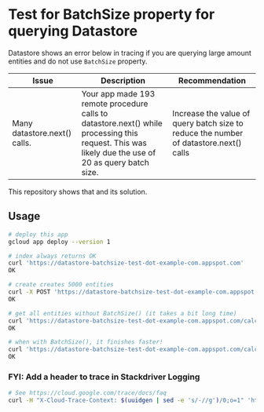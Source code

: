 # Test for BatchSize property for querying Datastore

Datastore shows an error below in tracing if you are querying large amount entities and do not use `BatchSize` property.

| Issue | Description | Recommendation |
|---|---|---|
| Many datastore.next() calls. | Your app made 193 remote procedure calls to datastore.next() while processing this request. This was likely due the use of 20 as query batch size. | Increase the value of query batch size to reduce the number of datastore.next() calls |

This repository shows that and its solution.

## Usage

```sh
# deploy this app
gcloud app deploy --version 1

# index always returns OK
curl 'https://datastore-batchsize-test-dot-example-com.appspot.com'
OK

# create creates 5000 entities
curl -X POST 'https://datastore-batchsize-test-dot-example-com.appspot.com/create'
OK

# get all entities without BatchSize() (it takes a bit long time)
curl 'https://datastore-batchsize-test-dot-example-com.appspot.com/calc'
OK

# when with BatchSize(), it finishes faster!
curl 'https://datastore-batchsize-test-dot-example-com.appspot.com/calc?batchsize=1'
OK
```

### FYI: Add a header to trace in Stackdriver Logging

```sh
# See https://cloud.google.com/trace/docs/faq
curl -H "X-Cloud-Trace-Context: $(uuidgen | sed -e 's/-//g')/0;o=1" 'https://datastore-batchsize-test-dot-example-com.appspot.com/calc'
```
